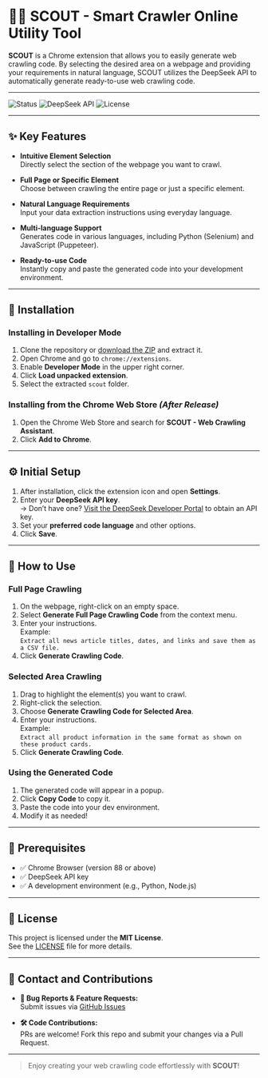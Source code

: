 # 🕵️‍♂️ SCOUT - Smart Crawler Online Utility Tool

**SCOUT** is a Chrome extension that allows you to easily generate web crawling code. By selecting the desired area on a webpage and providing your requirements in natural language, SCOUT utilizes the DeepSeek API to automatically generate ready-to-use web crawling code.

---

![Status](https://img.shields.io/badge/status-Under%20Development-red)
![DeepSeek API](https://img.shields.io/badge/DeepSeek-API-green?logo=deepseek)
![License](https://img.shields.io/badge/License-MIT-brightgreen)

---

## ✨ Key Features

- **Intuitive Element Selection**  
  Directly select the section of the webpage you want to crawl.

- **Full Page or Specific Element**  
  Choose between crawling the entire page or just a specific element.

- **Natural Language Requirements**  
  Input your data extraction instructions using everyday language.

- **Multi-language Support**  
  Generates code in various languages, including Python (Selenium) and JavaScript (Puppeteer).

- **Ready-to-use Code**  
  Instantly copy and paste the generated code into your development environment.

---

## 🔧 Installation

### Installing in Developer Mode

1. Clone the repository or [download the ZIP](#) and extract it.
2. Open Chrome and go to `chrome://extensions`.
3. Enable **Developer Mode** in the upper right corner.
4. Click **Load unpacked extension**.
5. Select the extracted `scout` folder.

### Installing from the Chrome Web Store *(After Release)*

1. Open the Chrome Web Store and search for **SCOUT - Web Crawling Assistant**.
2. Click **Add to Chrome**.

---

## ⚙️ Initial Setup

1. After installation, click the extension icon and open **Settings**.
2. Enter your **DeepSeek API key**.  
   → Don’t have one? [Visit the DeepSeek Developer Portal](#) to obtain an API key.
3. Set your **preferred code language** and other options.
4. Click **Save**.

---

## 🚀 How to Use

### Full Page Crawling

1. On the webpage, right-click on an empty space.
2. Select **Generate Full Page Crawling Code** from the context menu.
3. Enter your instructions.  
   Example:  
   `Extract all news article titles, dates, and links and save them as a CSV file.`
4. Click **Generate Crawling Code**.

### Selected Area Crawling

1. Drag to highlight the element(s) you want to crawl.
2. Right-click the selection.
3. Choose **Generate Crawling Code for Selected Area**.
4. Enter your instructions.  
   Example:  
   `Extract all product information in the same format as shown on these product cards.`
5. Click **Generate Crawling Code**.

### Using the Generated Code

1. The generated code will appear in a popup.
2. Click **Copy Code** to copy it.
3. Paste the code into your dev environment.
4. Modify it as needed!

---

## 🧰 Prerequisites

- ✅ Chrome Browser (version 88 or above)
- ✅ DeepSeek API key
- ✅ A development environment (e.g., Python, Node.js)

---

## 📄 License

This project is licensed under the **MIT License**.  
See the [LICENSE](./LICENSE) file for more details.

---

## 🤝 Contact and Contributions

- **🐞 Bug Reports & Feature Requests:**  
  Submit issues via [GitHub Issues](https://github.com/your-org/scout/issues)

- **🛠️ Code Contributions:**  
  PRs are welcome! Fork this repo and submit your changes via a Pull Request.

---

> Enjoy creating your web crawling code effortlessly with **SCOUT**!